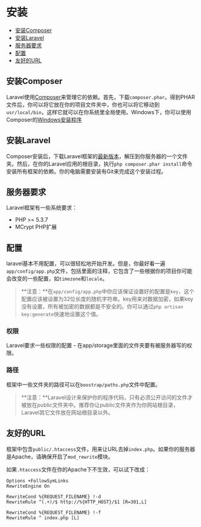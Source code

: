 # 安装

- [安装Composer](#install-composer)
- [安装Laravel](#install-laravel)
- [服务器要求](#server-requirements)
- [配置](#configuration)
- [友好的URL](#pretty-urls)

<a name="install-composer"></a>
## 安装Composer

Laravel使用[Composer](http://getcomposer.org)来管理它的依赖。首先，下载`composer.phar`。得到PHAR文件后，你可以将它放在你的项目文件夹中，你也可以将它移动到`usr/local/bin`，这样它就可以在你系统里全局使用。Windows下，你可以使用Composer的[Windows安装程序](https://getcomposer.org/Composer-Setup.exe)

<a name="install-laravel"></a>
## 安装Laravel

Composer安装后，下载Laravel框架的[最新版本](https://github.com/laravel/laravel/archive/develop.zip)，解压到你服务器的一个文件夹。然后，在你的Laravel应用的根目录，执行`php composer.phar install`命令安装所有框架的依赖。你的电脑需要安装有Git来完成这个安装过程。

<a name="server-requirements"></a>
## 服务器要求

Laravel框架有一些系统要求：

- PHP >= 5.3.7
- MCrypt PHP扩展

<a name="configuration"></a>
## 配置

laravel基本不用配置，可以很轻松地开始开发。但是，你最好看一遍`app/config/app.php`文件，包括里面的注释，它包含了一些根据你的项目你可能会改变的一些配置，如`timezone`和`locale`。

> **注意：**在`app/config/app.php`中你应该保证设置好的配置是`key`，这个配置应该被设置为32位长度的随机字符串。key用来对数据加密，如果key没有设置，所有被加密的数据都是不安全的。你可以通过`php artisan key:generate`快速地设置这个值。

<a name="permissions"></a>
### 权限
Laravel要求一些权限的配置 - 在app/storage里面的文件夹要有被服务器写的权限。

<a name="paths"></a>
### 路径

框架中一些文件夹的路径可以在`boostrap/paths.php`文件中配置。

> **注意：**Laravel设计来保护你的程序代码，只有必须公开访问的文件才被放在public文件夹中。推荐你让public文件夹作为你网站根目录，Laravel其它文件放在网站根目录以外。

<a name="pretty-urls"></a>
## 友好的URL

框架中包含`public/.htaccess`文件，用来让URL去掉`index.php`。如果你的服务器是Apache，请确保开启了`mod_rewrite`模块。

如果`.htaccess`文件在你的Apache下不生效，可以试下改成：

	Options +FollowSymLinks
	RewriteEngine On

	RewriteCond %{REQUEST_FILENAME} !-d
	RewriteRule ^(.+)/$ http://%{HTTP_HOST}/$1 [R=301,L]

	RewriteCond %{REQUEST_FILENAME} !-f
	RewriteRule ^ index.php [L]
